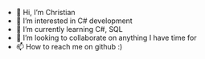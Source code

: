 - 👋 Hi, I’m Christian
- 👀 I’m interested in C# development
- 🌱 I’m currently learning C#, SQL
- 💞️ I’m looking to collaborate on anything I have time for
- 📫 How to reach me on github :)

<!---
cebh/cebh is a ✨ special ✨ repository because its `README.md` (this file) appears on your GitHub profile.
You can click the Preview link to take a look at your changes.
--->
